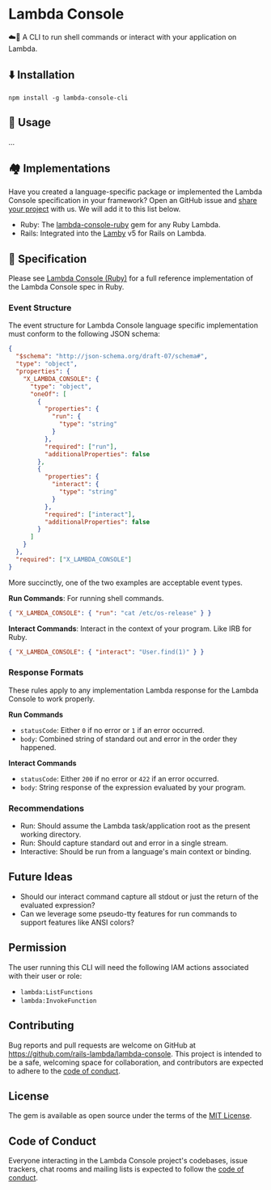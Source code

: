 # Lambda Console

☁️🐚 A CLI to run shell commands or interact with your application on Lambda.


## ⬇️ Installation

```shell
npm install -g lambda-console-cli
```

## 🐚 Usage

...

## 🏘️ Implementations

Have you created a language-specific package or implemented the Lambda Console specification in your framework? Open an GitHub issue and [share your project](https://github.com/rails-lambda/lambda-console/issues/new/choose) with us. We will add it to this list below.

- Ruby: The [lambda-console-ruby](https://github.com/rails-lambda/lambda-console-ruby) gem for any Ruby Lambda.
- Rails: Integrated into the [Lamby](https://github.com/rails-lambda/lamby) v5 for Rails on Lambda.

## 📐 Specification 

Please see [Lambda Console (Ruby)](https://github.com/rails-lambda/lambda-console-ruby) for a full reference implementation of the Lambda Console spec in Ruby. 

### Event Structure

The event structure for Lambda Console language specific implementation must conform to the following JSON schema:

```json
{
  "$schema": "http://json-schema.org/draft-07/schema#",
  "type": "object",
  "properties": {
    "X_LAMBDA_CONSOLE": {
      "type": "object",
      "oneOf": [
        {
          "properties": {
            "run": {
              "type": "string"
            }
          },
          "required": ["run"],
          "additionalProperties": false
        },
        {
          "properties": {
            "interact": {
              "type": "string"
            }
          },
          "required": ["interact"],
          "additionalProperties": false
        }
      ]
    }
  },
  "required": ["X_LAMBDA_CONSOLE"]
}

```

More succinctly, one of the two examples are acceptable event types.

**Run Commands**: For running shell commands.

```json
{ "X_LAMBDA_CONSOLE": { "run": "cat /etc/os-release" } }
```

**Interact Commands**: Interact in the context of your program. Like IRB for Ruby.

```json
{ "X_LAMBDA_CONSOLE": { "interact": "User.find(1)" } }
```

### Response Formats

These rules apply to any implementation Lambda response for the Lambda Console to work properly.

**Run Commands**

- `statusCode`: Either `0` if no error or `1` if an error occurred.
- `body`: Combined string of standard out and error in the order they happened.

**Interact Commands**

- `statusCode`: Either `200` if no error or `422` if an error occurred.
- `body`: String response of the expression evaluated by your program.

### Recommendations

- Run: Should assume the Lambda task/application root as the present working directory.
- Run: Should capture standard out and error in a single stream.
- Interactive: Should be run from a language's main context or binding.

## Future Ideas

- Should our interact command capture all stdout or just the return of the evaluated expression?
- Can we leverage some pseudo-tty features for run commands to support features like ANSI colors?

## Permission

The user running this CLI will need the following IAM actions associated with their user or role:

- `lambda:ListFunctions`
- `lambda:InvokeFunction`

## Contributing

Bug reports and pull requests are welcome on GitHub at https://github.com/rails-lambda/lambda-console. This project is intended to be a safe, welcoming space for collaboration, and contributors are expected to adhere to the [code of conduct](https://github.com/rails-lambda/lambda-console/blob/main/CODE_OF_CONDUCT.md).

## License

The gem is available as open source under the terms of the [MIT License](https://opensource.org/licenses/MIT).

## Code of Conduct

Everyone interacting in the Lambda Console project's codebases, issue trackers, chat rooms and mailing lists is expected to follow the [code of conduct](https://github.com/rails-lambda/lambda-console/blob/main/CODE_OF_CONDUCT.md).

